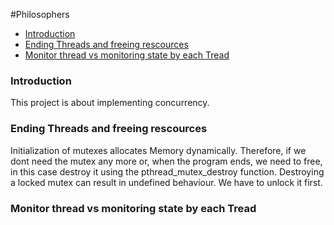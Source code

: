 #Philosophers


- [Introduction](#introduction)
- [Ending Threads and freeing rescources](#ending-threads-and-freeing-rescources)
- [Monitor thread vs monitoring state by each Tread](#monitor-thread-vs-monitoring-state-by-each-tread)

### Introduction
This project is about implementing concurrency.

### Ending Threads and freeing rescources
Initialization of mutexes allocates Memory dynamically.
Therefore, if we dont need the mutex any more or, when the program ends, we need to free, in this case destroy it using the pthread_mutex_destroy function.
Destroying a locked mutex can result in undefined behaviour. We have to unlock it first.

### Monitor thread vs monitoring state by each Tread

